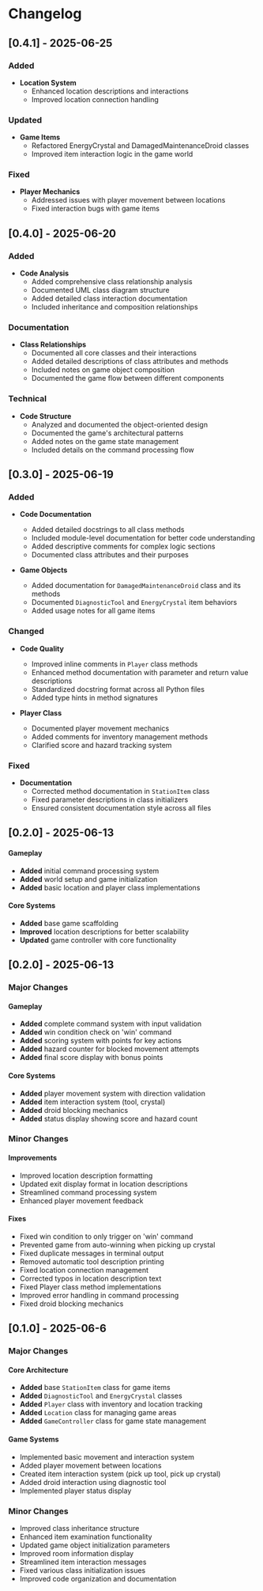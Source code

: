 # Changelog

## [0.4.1] - 2025-06-25

### Added
- **Location System**
  - Enhanced location descriptions and interactions
  - Improved location connection handling

### Updated
- **Game Items**
  - Refactored EnergyCrystal and DamagedMaintenanceDroid classes
  - Improved item interaction logic in the game world

### Fixed
- **Player Mechanics**
  - Addressed issues with player movement between locations
  - Fixed interaction bugs with game items

## [0.4.0] - 2025-06-20

### Added
- **Code Analysis**
  - Added comprehensive class relationship analysis
  - Documented UML class diagram structure
  - Added detailed class interaction documentation
  - Included inheritance and composition relationships

### Documentation
- **Class Relationships**
  - Documented all core classes and their interactions
  - Added detailed descriptions of class attributes and methods
  - Included notes on game object composition
  - Documented the game flow between different components

### Technical
- **Code Structure**
  - Analyzed and documented the object-oriented design
  - Documented the game's architectural patterns
  - Added notes on the game state management
  - Included details on the command processing flow


## [0.3.0] - 2025-06-19

### Added
- **Code Documentation**
  - Added detailed docstrings to all class methods
  - Included module-level documentation for better code understanding
  - Added descriptive comments for complex logic sections
  - Documented class attributes and their purposes

- **Game Objects**
  - Added documentation for `DamagedMaintenanceDroid` class and its methods
  - Documented `DiagnosticTool` and `EnergyCrystal` item behaviors
  - Added usage notes for all game items

### Changed
- **Code Quality**
  - Improved inline comments in `Player` class methods
  - Enhanced method documentation with parameter and return value descriptions
  - Standardized docstring format across all Python files
  - Added type hints in method signatures

- **Player Class**
  - Documented player movement mechanics
  - Added comments for inventory management methods
  - Clarified score and hazard tracking system

### Fixed
- **Documentation**
  - Corrected method documentation in `StationItem` class
  - Fixed parameter descriptions in class initializers
  - Ensured consistent documentation style across all files

## [0.2.0] - 2025-06-13

#### Gameplay
- **Added** initial command processing system
- **Added** world setup and game initialization
- **Added** basic location and player class implementations

#### Core Systems
- **Added** base game scaffolding
- **Improved** location descriptions for better scalability
- **Updated** game controller with core functionality

## [0.2.0] - 2025-06-13

### Major Changes

#### Gameplay
- **Added** complete command system with input validation
- **Added** win condition check on 'win' command
- **Added** scoring system with points for key actions
- **Added** hazard counter for blocked movement attempts
- **Added** final score display with bonus points

#### Core Systems
- **Added** player movement system with direction validation
- **Added** item interaction system (tool, crystal)
- **Added** droid blocking mechanics
- **Added** status display showing score and hazard count

### Minor Changes

#### Improvements
- Improved location description formatting
- Updated exit display format in location descriptions
- Streamlined command processing system
- Enhanced player movement feedback

#### Fixes
- Fixed win condition to only trigger on 'win' command
- Prevented game from auto-winning when picking up crystal
- Fixed duplicate messages in terminal output
- Removed automatic tool description printing
- Fixed location connection management
- Corrected typos in location description text
- Fixed Player class method implementations
- Improved error handling in command processing
- Fixed droid blocking mechanics

## [0.1.0] - 2025-06-6

### Major Changes

#### Core Architecture
- **Added** base `StationItem` class for game items
- **Added** `DiagnosticTool` and `EnergyCrystal` classes
- **Added** `Player` class with inventory and location tracking
- **Added** `Location` class for managing game areas
- **Added** `GameController` class for game state management

#### Game Systems
- Implemented basic movement and interaction system
- Added player movement between locations
- Created item interaction system (pick up tool, pick up crystal)
- Added droid interaction using diagnostic tool
- Implemented player status display

### Minor Changes
- Improved class inheritance structure
- Enhanced item examination functionality
- Updated game object initialization parameters
- Improved room information display
- Streamlined item interaction messages
- Fixed various class initialization issues
- Improved code organization and documentation
